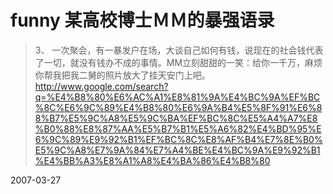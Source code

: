 # funny 某高校博士ＭＭ的暴强语录

> 3、 一次聚会，有一暴发户在场，大谈自己如何有钱，说现在的社会钱代表了一切，就没有钱办不成的事情。MM立刻甜甜的一笑：给你一千万，麻烦你帮我把我二舅的照片放大了挂天安门上吧。
> http://www.google.com/search?q=%E4%B8%80%E6%AC%A1%E8%81%9A%E4%BC%9A%EF%BC%8C%E6%9C%89%E4%B8%80%E6%9A%B4%E5%8F%91%E6%88%B7%E5%9C%A8%E5%9C%BA%EF%BC%8C%E5%A4%A7%E8%B0%88%E8%87%AA%E5%B7%B1%E5%A6%82%E4%BD%95%E6%9C%89%E9%92%B1%EF%BC%8C%E8%AF%B4%E7%8E%B0%E5%9C%A8%E7%9A%84%E7%A4%BE%E4%BC%9A%E9%92%B1%E4%BB%A3%E8%A1%A8%E4%BA%86%E4%B8%80

2007-03-27